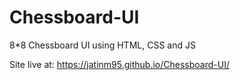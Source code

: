 # Chessboard-UI
8*8 Chessboard UI using HTML, CSS and JS

Site live at:
https://jatinm95.github.io/Chessboard-UI/
